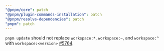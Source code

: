 ```yaml
---
"@pnpm/core": patch
"@pnpm/plugin-commands-installation": patch
"@pnpm/resolve-dependencies": patch
"pnpm": patch
---
```


`pnpm update` should not replace `workspace:*`, `workspace:~`, and `workspace:^` with `workspace:<version>` [#5764](https://github.com/pnpm/pnpm/pull/5764).
